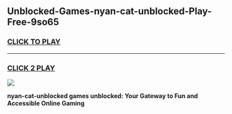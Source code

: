 
## Unblocked-Games-nyan-cat-unblocked-Play-Free-9so65
<h3>
<a href="https://premium76.site?title=nyan-cat-unblocked&ref=21A">CLICK TO PLAY</a></h3>
<hr>

<h3>
<a href="https://premium76.site?title=nyan-cat-unblocked&ref=21A">CLICK 2 PLAY</a>
  
</h3>

<a href="https://premium76.site?title=nyan-cat-unblocked&ref=21A"><img src="https://clearcache.store/games.png"></a>


**nyan-cat-unblocked games unblocked: Your Gateway to Fun and Accessible Online Gaming**
